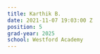```yaml
---
title: Karthik B.
date: 2021-11-07 19:03:00 Z
position: 5
grad-year: 2025
school: Westford Academy
---
```


